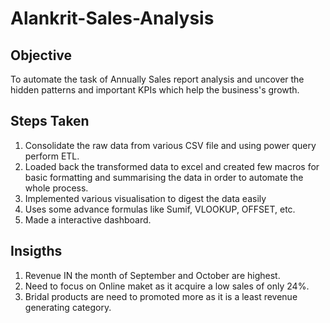 # Alankrit-Sales-Analysis

## Objective
To automate the task of Annually Sales report analysis and uncover the hidden patterns and important KPIs which help the business's growth.

## Steps Taken
1. Consolidate the raw data from various CSV file and using power query perform ETL.
2. Loaded back the transformed data to excel and created few macros for basic formatting and summarising the data in order to automate the whole process.
3. Implemented various visualisation to digest the data easily
4. Uses some advance formulas like Sumif, VLOOKUP, OFFSET, etc.
5. Made a interactive dashboard.

## Insigths
1. Revenue IN the month of September and October are highest.
2. Need to focus on Online maket as it acquire a low sales of only 24%.
3. Bridal products are need to promoted more as it is a least revenue generating category.
